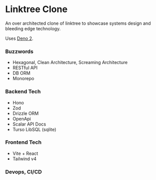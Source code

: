 # Linktree Clone

An over architected clone of linktree to showcase systems design and bleeding
edge technology.

Uses [Deno 2](https://deno.com/).

### Buzzwords

- Hexagonal, Clean Architecture, Screaming Architecture
- RESTful API
- DB ORM
- Monorepo

### Backend Tech

- Hono
- Zod
- Drizzle ORM
- OpenApi
- Scalar API Docs
- Turso LibSQL (sqlite)

### Frontend Tech

- Vite + React
- Tailwind v4

### Devops, CI/CD
